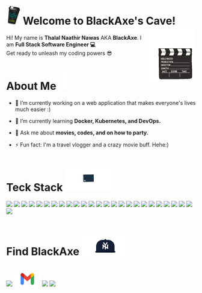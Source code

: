 

<h1>
  <img src="coffee.gif" height="50">
  Welcome to BlackAxe's Cave!
  <img align="right" src="clapper.gif" height="150">
</h1>

<p>Hi! My name is <b>Thalal Naathir Nawas</b> AKA <b>BlackAxe</b>. I am <b>Full Stack Software Engineer 💻</b> <br>Get ready to unleash my coding powers 😎</p> 

<h1>
  About Me
  <img src="reel.gif" height="50">
</h1>
   
<ul>
  <li>
    <p>
    🔭 I’m currently working on a web application that makes everyone's lives much easier :)
    </p>
  </li>
  <li>
    <p>
      🌱 I’m currently learning <b>Docker, Kubernetes, and DevOps.</b>
    </p>
  </li>
  <li>
    <p>
      💬 Ask me about <b>movies, codes, and on how to party.</b>
    </p>
  </li>
  <li>
    <p>
    ⚡ Fun fact: I'm a travel vlogger and a crazy movie buff. Hehe:)
    </p>
  </li>
</ul>


<h1>
  Teck Stack
  <img src="filming.gif" height="70">
</h1>


<a href="https://github.com/ItsMyBlackAxe#--teck-stack--"><img src="https://raw.githubusercontent.com/rahulbanerjee26/githubAboutMeGenerator/main/icons/java.svg" height="50"></a>
<a href="https://github.com/ItsMyBlackAxe#--teck-stack--"><img src="https://raw.githubusercontent.com/rahulbanerjee26/githubAboutMeGenerator/main/icons/spring.svg" height="50"></a>
<a href="https://github.com/ItsMyBlackAxe#--teck-stack--"><img src="https://raw.githubusercontent.com/rahulbanerjee26/githubAboutMeGenerator/main/icons/javascript.svg" height="50"></a>
<a href="https://github.com/ItsMyBlackAxe#--teck-stack--"><img src="https://raw.githubusercontent.com/rahulbanerjee26/githubAboutMeGenerator/main/icons/reactjs.svg" height="50"></a>
<a href="https://github.com/ItsMyBlackAxe#--teck-stack--"><img src="https://raw.githubusercontent.com/rahulbanerjee26/githubAboutMeGenerator/main/icons/python.svg" height="50"></a>
<a href="https://github.com/ItsMyBlackAxe#--teck-stack--"><img src="https://raw.githubusercontent.com/rahulbanerjee26/githubAboutMeGenerator/main/icons/aws.svg" height="50"></a>
<a href="https://github.com/ItsMyBlackAxe#--teck-stack--"><img src="https://raw.githubusercontent.com/rahulbanerjee26/githubAboutMeGenerator/main/icons/docker.svg" height="50"></a>
<a href="https://github.com/ItsMyBlackAxe#--teck-stack--"><img src="https://raw.githubusercontent.com/rahulbanerjee26/githubAboutMeGenerator/main/icons/kubernetes.svg" height="50"></a>
<a href="https://github.com/ItsMyBlackAxe#--teck-stack--"><img src="https://raw.githubusercontent.com/rahulbanerjee26/githubAboutMeGenerator/main/icons/git.svg" height="50"></a>
<a href="https://github.com/ItsMyBlackAxe#--teck-stack--"><img src="https://raw.githubusercontent.com/rahulbanerjee26/githubAboutMeGenerator/main/icons/github.svg" height="50"></a>
<a href="https://github.com/ItsMyBlackAxe#--teck-stack--"><img src="https://raw.githubusercontent.com/rahulbanerjee26/githubAboutMeGenerator/main/icons/kafka.svg" height="50"></a>
<a href="https://github.com/ItsMyBlackAxe#--teck-stack--"><img src="https://raw.githubusercontent.com/rahulbanerjee26/githubAboutMeGenerator/main/icons/postgresql.svg" height="50"></a>
<a href="https://github.com/ItsMyBlackAxe#--teck-stack--"><img src="https://raw.githubusercontent.com/rahulbanerjee26/githubAboutMeGenerator/main/icons/postman.svg" height="50"></a>
<a href="https://github.com/ItsMyBlackAxe#--teck-stack--"><img src="https://raw.githubusercontent.com/rahulbanerjee26/githubAboutMeGenerator/main/icons/mysql.svg" height="50"></a>
<a href="https://github.com/ItsMyBlackAxe#--teck-stack--"><img src="https://raw.githubusercontent.com/rahulbanerjee26/githubAboutMeGenerator/main/icons/nodejs.svg" height="50"></a>
<a href="https://github.com/ItsMyBlackAxe#--teck-stack--"><img src="https://raw.githubusercontent.com/rahulbanerjee26/githubAboutMeGenerator/main/icons/npm.svg" height="50"></a>
<a href="https://github.com/ItsMyBlackAxe#--teck-stack--"><img src="https://raw.githubusercontent.com/rahulbanerjee26/githubAboutMeGenerator/main/icons/bootstrap.svg" height="50"></a>
<a href="https://github.com/ItsMyBlackAxe#--teck-stack--"><img src="https://raw.githubusercontent.com/rahulbanerjee26/githubAboutMeGenerator/main/icons/kotlin.svg" height="50"></a>
<a href="https://github.com/ItsMyBlackAxe#--teck-stack--"><img src="https://raw.githubusercontent.com/rahulbanerjee26/githubAboutMeGenerator/main/icons/php.svg" height="50"></a>
<a href="https://github.com/ItsMyBlackAxe#--teck-stack--"><img src="https://raw.githubusercontent.com/rahulbanerjee26/githubAboutMeGenerator/main/icons/c.svg" height="50"></a>
<a href="https://github.com/ItsMyBlackAxe#--teck-stack--"><img src="https://raw.githubusercontent.com/rahulbanerjee26/githubAboutMeGenerator/main/icons/cpp.svg" height="50"></a>
<a href="https://github.com/ItsMyBlackAxe#--teck-stack--"><img src="https://raw.githubusercontent.com/rahulbanerjee26/githubAboutMeGenerator/main/icons/csharp.svg" height="50"></a>
<a href="https://github.com/ItsMyBlackAxe#--teck-stack--"><img src="https://raw.githubusercontent.com/rahulbanerjee26/githubAboutMeGenerator/main/icons/dotnet.svg" height="50"></a>
<a href="https://github.com/ItsMyBlackAxe#--teck-stack--"><img src="https://raw.githubusercontent.com/rahulbanerjee26/githubAboutMeGenerator/main/icons/css.svg" height="50"></a>
<a href="https://github.com/ItsMyBlackAxe#--teck-stack--"><img src="https://raw.githubusercontent.com/rahulbanerjee26/githubAboutMeGenerator/main/icons/html.svg" height="50"></a>
<a href="https://github.com/ItsMyBlackAxe#--teck-stack--"><img src="https://raw.githubusercontent.com/rahulbanerjee26/githubAboutMeGenerator/main/icons/firebase.svg" height="50"></a>
<br><br>
<h1>
Find BlackAxe
<img src="cap.gif" height="50">
</h1>
<br>
 <a align="right" href="https://www.linkedin.com/in/tn-nawas/"> <img src="https://raw.githubusercontent.com/rahulbanerjee26/githubAboutMeGenerator/main/icons/linked-in.svg" height="40"></a>
 <a align="right" href="mailto:thalal.naathir.nawas@gmail.com"> <img src="Gmail.png" height="40"></a>
 <a align="right" href="https://instagram.com/its.thxlxl?igshid=YmMyMTA2M2Y="> <img src="https://raw.githubusercontent.com/rahulbanerjee26/githubAboutMeGenerator/main/icons/instagram.svg"
 height="40"></a>
 <a align="right" href="mailto:thalal.naathir.nawas@gmail.com"> <img src="https://raw.githubusercontent.com/rahulbanerjee26/githubAboutMeGenerator/main/icons/instagram.svg"
 height="40"></a>









<!--
**ItsMyBlackAxe/ItsMyBlackAxe** is a ✨ _special_ ✨ repository because its `README.md` (this file) appears on your GitHub profile.

Here are some ideas to get you started:

- 🔭 I’m currently working on ...
- 🌱 I’m currently learning ...
- 👯 I’m looking to collaborate on ...
- 🤔 I’m looking for help with ...
- 💬 Ask me about ...
- 📫 How to reach me: ...
- 😄 Pronouns: ...
- ⚡ Fun fact: ...
-->
